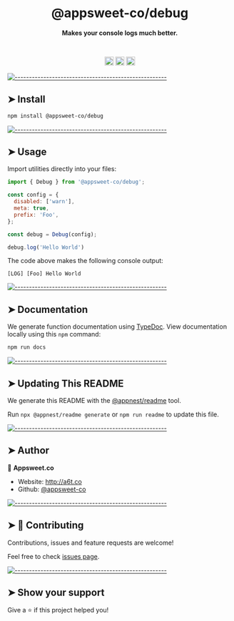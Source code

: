 <!-- ⚠️ This README has been generated from the file(s) "blueprint.md" ⚠️--><h1 align="center">@appsweet-co/debug</h1>
<p align="center">
  <b>Makes your console logs much better.</b></br>
  <sub><sub>
</p>

<br />

<p align="center">
		<a href="https://www.npmjs.com/package/@appsweet-co/debug"><img alt="Version" src="https://img.shields.io/npm/v/@appsweet-co/debug.svg?style=for-the-badge" height="20"/></a>
<a href="https://github.com/appsweet-co/debug/blob/main/README.md"><img alt="Documentation" src="https://img.shields.io/badge/documentation-yes-brightgreen.svg?style=for-the-badge" height="20"/></a>
<a href="https://github.com/appsweet-co/debug/blob/main/LICENSE"><img alt="License" src="https://img.shields.io/badge/License-MIT-yellow.svg?style=for-the-badge" height="20"/></a>
	</p>



[![-----------------------------------------------------](https://raw.githubusercontent.com/andreasbm/readme/master/assets/lines/aqua.png)](#install)

## ➤ Install

```sh
npm install @appsweet-co/debug
```


[![-----------------------------------------------------](https://raw.githubusercontent.com/andreasbm/readme/master/assets/lines/aqua.png)](#usage)

## ➤ Usage

Import utilities directly into your files:

```javascript
import { Debug } from '@appsweet-co/debug';

const config = {
  disabled: ['warn'],
  meta: true,
  prefix: 'Foo',
};

const debug = Debug(config);

debug.log('Hello World')
```

The code above makes the following console output:

```
[LOG] [Foo] Hello World
```


[![-----------------------------------------------------](https://raw.githubusercontent.com/andreasbm/readme/master/assets/lines/aqua.png)](#documentation)

## ➤ Documentation

We generate function documentation using [TypeDoc](http://typedoc.org/). View documentation locally using this `npm` command:

```sh
npm run docs
```


[![-----------------------------------------------------](https://raw.githubusercontent.com/andreasbm/readme/master/assets/lines/aqua.png)](#updating-this-readme)

## ➤ Updating This README

We generate this README with the [@appnest/readme](https://github.com/andreasbm/readme) tool.

Run `npx @appnest/readme generate` or `npm run readme` to update this file.


[![-----------------------------------------------------](https://raw.githubusercontent.com/andreasbm/readme/master/assets/lines/aqua.png)](#author)

## ➤ Author

👤 **Appsweet.co**

* Website: http://a6t.co
* Github: [@appsweet-co](https://github.com/appsweet-co)


[![-----------------------------------------------------](https://raw.githubusercontent.com/andreasbm/readme/master/assets/lines/aqua.png)](#-contributing)

## ➤ 🤝 Contributing

Contributions, issues and feature requests are welcome!

Feel free to check [issues page](https://github.com/appsweet-co/debug/issues).


[![-----------------------------------------------------](https://raw.githubusercontent.com/andreasbm/readme/master/assets/lines/aqua.png)](#show-your-support)

## ➤ Show your support

Give a ⭐️ if this project helped you!
